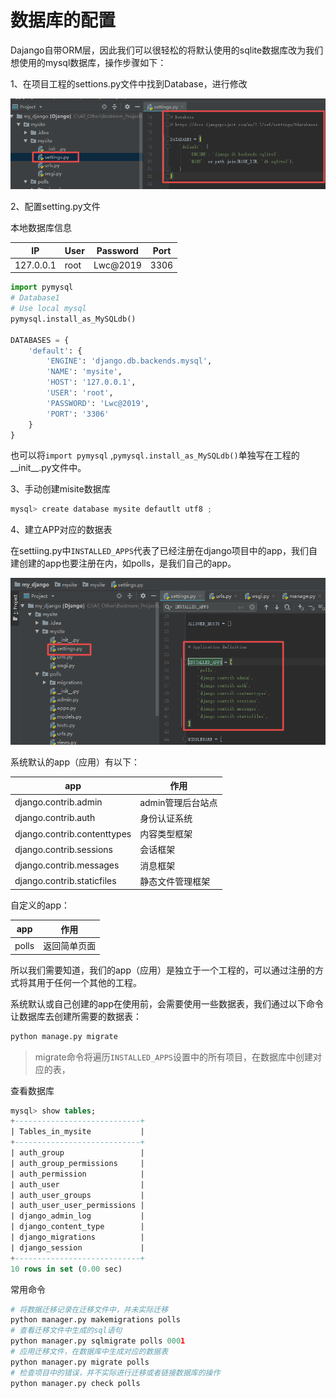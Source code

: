 # 数据库的配置

Dajango自带ORM层，因此我们可以很轻松的将默认使用的sqlite数据库改为我们想使用的mysql数据库，操作步骤如下：

1、在项目工程的settions.py文件中找到Database，进行修改

![](../pic/django基础/1.png)

2、配置setting.py文件

本地数据库信息

| IP        | User | Password | Port |
| --------- | ---- | -------- | ---- |
| 127.0.0.1 | root | Lwc@2019 | 3306 |

```python
import pymysql
# Database1
# Use local mysql
pymysql.install_as_MySQLdb()

DATABASES = {
    'default': {
        'ENGINE': 'django.db.backends.mysql',
        'NAME': 'mysite',
        'HOST': '127.0.0.1',
        'USER': 'root',
        'PASSWORD': 'Lwc@2019',
        'PORT': '3306'
    }
}
```

也可以将`import pymysql` ,`pymysql.install_as_MySQLdb()`单独写在工程的__init__.py文件中。

3、手动创建misite数据库

```powershell
mysql> create database mysite defautlt utf8 ;
```

4、建立APP对应的数据表

在settiing.py中`INSTALLED_APPS`代表了已经注册在django项目中的app，我们自建创建的app也要注册在内，如polls，是我们自己的app。

![](../pic/django基础/2.png)

系统默认的app（应用）有以下：

| app                         | 作用          |
| --------------------------- | ----------- |
| django.contrib.admin        | admin管理后台站点 |
| django.contrib.auth         | 身份认证系统      |
| django.contrib.contenttypes | 内容类型框架      |
| django.contrib.sessions     | 会话框架        |
| django.contrib.messages     | 消息框架        |
| django.contrib.staticfiles  | 静态文件管理框架    |

自定义的app：

| app   | 作用     |
| ----- | ------ |
| polls | 返回简单页面 |

所以我们需要知道，我们的app（应用）是独立于一个工程的，可以通过注册的方式将其用于任何一个其他的工程。

系统默认或自己创建的app在使用前，会需要使用一些数据表，我们通过以下命令让数据库去创建所需要的数据表：

```python
python manage.py migrate
```

> migrate命令将遍历`INSTALLED_APPS`设置中的所有项目，在数据库中创建对应的表，

查看数据库

```sql
mysql> show tables;
+----------------------------+
| Tables_in_mysite           |
+----------------------------+
| auth_group                 |
| auth_group_permissions     |
| auth_permission            |
| auth_user                  |
| auth_user_groups           |
| auth_user_user_permissions |
| django_admin_log           |
| django_content_type        |
| django_migrations          |
| django_session             |
+----------------------------+
10 rows in set (0.00 sec)
```

常用命令

```python
# 将数据迁移记录在迁移文件中，并未实际迁移
python manager.py makemigrations polls
# 查看迁移文件中生成的sql语句
python manager.py sqlmigrate polls 0001
# 应用迁移文件，在数据库中生成对应的数据表
python manager.py migrate polls
# 检查项目中的错误，并不实际进行迁移或者链接数据库的操作
python manager.py check polls
```
